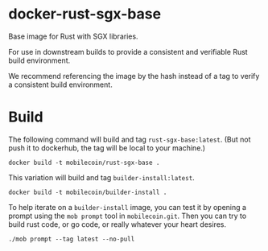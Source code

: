 # docker-rust-sgx-base
Base image for Rust with SGX libraries.

For use in downstream builds to provide a consistent and verifiable Rust build environment.

We recommend referencing the image by the hash instead of a tag to verify a consistent build environment.

# Build

The following command will build and tag `rust-sgx-base:latest`. (But not push it to dockerhub, the tag will be local to your machine.)

```
docker build -t mobilecoin/rust-sgx-base .
```

This variation will build and tag `builder-install:latest`.

```
docker build -t mobilecoin/builder-install .
```

To help iterate on a `builder-install` image, you can test it by opening a prompt
using the `mob prompt` tool in `mobilecoin.git`. Then you can try to build rust
code, or go code, or really whatever your heart desires.

```
./mob prompt --tag latest --no-pull
```

